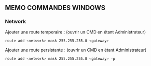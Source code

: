 ## MEMO COMMANDES WINDOWS


### Network

Ajouter une route temporaire : (ouvrir un CMD en étant Administrateur)
```bash
route add <network> mask 255.255.255.0 <gateway>
```
Ajouter une route persistante : (ouvrir un CMD en étant Administrateur)
```bash
route add <network> mask 255.255.255.0 <gateway> -p
```
